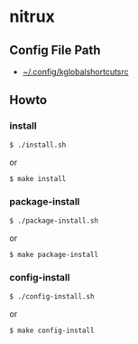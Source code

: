 
# nitrux

## Config File Path

* [~/.config/kglobalshortcutsrc](config/nitrux/kglobalshortcutsrc)


## Howto


### install

``` sh
$ ./install.sh
```

or

``` sh
$ make install
```


### package-install

``` sh
$ ./package-install.sh
```

or

``` sh
$ make package-install
```


### config-install

``` sh
$ ./config-install.sh
```

or

``` sh
$ make config-install
```

